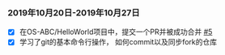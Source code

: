 ### 2019年10月20日-2019年10月27日
- [x] 在OS-ABC/HelloWorld项目中，提交一个PR并被成功合并 [#5](https://github.com/OS-ABC/HelloWorld/pull/5)
- [x] 学习了git的基本命令行操作， 如何commit以及同步fork的仓库